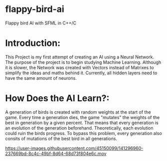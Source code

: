 # flappy-bird-ai
Flappy bird AI with SFML in C++/C

Introduction:
======== 

This Project is my first attempt of creating an AI using a Neural Network. The purpose of the project is to begin studying Machine Learning.
Although it is slower, the Network was created with Vectors instead of Matrixes to simplify the ideas and maths behind it.
Currently, all hidden layers need to have the same amount of neurons. 

How Does the AI Learn?:
========
A generation of birds is created with random weights at the start of the game.
Every time a generation dies, the game "mutates" the weights of the best in generation by a given percent.
That means that every generation is an evolution of the generation beforehand.
Theoretically, each evolution could ruin the birds progress. To bypass this problem, every generation also consits of
mutations of the best bird in all generations.


https://user-images.githubusercontent.com/45150099/141296960-237669bd-8c4c-49bf-8d64-68d73f804e6c.mov

